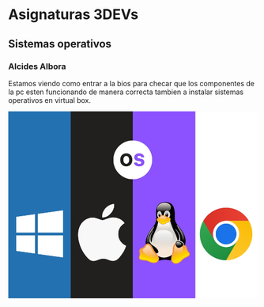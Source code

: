 # Asignaturas 3DEVs

## Sistemas operativos

### Alcides Albora

Estamos viendo como entrar a la bios para checar que los componentes de la pc esten funcionando de manera correcta tambien a instalar sistemas operativos en virtual box.

![Foto](/assets/Sistemas-Operativos-1.jpg)
